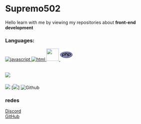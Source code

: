 # Supremo502
Hello learn with me by viewing my repositories about **front-end development**
<h3 align="left">Languages:</h3>
 <a href="https://www.javascript.com" target="-blank"> <img src="https://upload.wikimedia.org/wikipedia/commons/6/6a/JavaScript-logo.png" alt="javascript" width="40" height="40"/> <a href="https://html.com" target="_blank"> <img src="https://cdn-icons-png.flaticon.com/512/5968/5968267.png" alt="html" width="40" height="40"/> <a href="https://developer.mozilla.org/es/docs/Web/CSS" target="_blank"> <img src="https://cdn-icons-png.flaticon.com/512/5968/5968242.png" att="css" width="40" height="40"/>
 <a href="https://www.php.net" target="_blank"> <img src="https://raw.githubusercontent.com/devicons/devicon/master/icons/php/php-original.svg" alt="php" width="40" height="40"/></a> </p>

![](https://komarev.com/ghpvc/?username=Supremo502&color=blue)
---
![](https://github-readme-stats.vercel.app/api/?username=Supremo502&show_icons=true&hide_border=true&theme=algolia&count_private=true)
[![](https://github-readme-stats.vercel.app/api/top-langs/?username=Supremo502&show_icons=true&hide_border=true&theme=algolia&count_private=true)]
![Github](github.com/Supremo502)
### redes
[Discord](https://discord.gg/YyE9XFckqb) 
 <br>
[GitHub](https://github.com/Supremo502)
